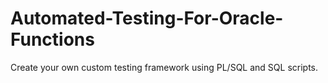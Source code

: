 # Automated-Testing-For-Oracle-Functions
Create your own custom testing framework using PL/SQL and SQL scripts.
